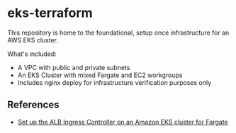 # eks-terraform

This repository is home to the foundational, setup once infrastructure for an AWS EKS cluster.

What's included:

* A VPC with public and private subnets
* An EKS Cluster with mixed Fargate and EC2 workgroups
* Includes nginx deploy for infrastructure verification purposes only

## References

* [Set up the ALB Ingress Controller on an Amazon EKS cluster for Fargate](https://aws.amazon.com/premiumsupport/knowledge-center/eks-alb-ingress-controller-fargate/)
